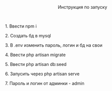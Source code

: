 <p align="center">Инструкция по запуску</p>
<br>
<p>1. Ввести npm i</p>
<p>2. Создать бд в mysql</p>
<p>3. В .env изменить пароль, логин и бд на свои</p>
<p>4. Ввести php artisan migrate</p>
<p>5. Ввести php artisan db:seed </p>
<p>6. Запусить через php artisan serve</p>
<p>7. Пароль и логин от админки - admin</p>

